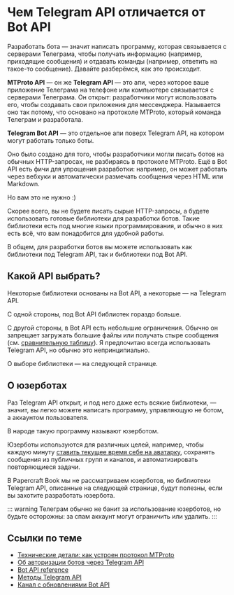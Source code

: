 # Чем Telegram API отличается от Bot API

Разработать бота — значит написать программу, которая связывается с серверами Телеграма, чтобы
получать информацию (например, приходящие сообщения) 
и отдавать команды (например, ответить на такое-то сообщение).
Давайте разберёмся, как это происходит.

**MTProto API** — он же **Telegram API** — это апи, через которое ваше приложение Телеграма на телефоне
или компьютере связывается с серверами Телеграма. Он открыт: разработчики могут использовать его, чтобы создавать
свои приложения для мессенджера.
Называется оно так потому, что основано на протоколе MTProto, который команда
Телеграм и разработала.

**Telegram Bot API** — это отдельное апи поверх Telegram API, на котором могут работать только боты.

Оно было создано для того, чтобы разработчики могли писать ботов на обычных HTTP-запросах, не разбираясь в протоколе
MTProto. Ещё в Bot API есть фичи для упрощения разработки: например, он может работать через вебхуки и автоматически
размечать сообщения через HTML или Markdown.

Но вам это не нужно :&#8288;)

Скорее всего, вы не будете писать сырые HTTP-запросы, а будете использовать готовые библиотеки для разработки ботов.
Такие библиотеки есть под многие языки программирования, и обычно в них есть всё, что вам понадобится для удобной
работы.

В общем, для разработки ботов вы можете использовать как библиотеки под Telegram API, так и библиотеки под Bot API.

## Какой API выбрать?

Некоторые библиотеки основаны на Bot API, а некоторые — на Telegram API.

С одной стороны, под Bot API библиотек гораздо больше.

С другой стороны, в Bot API есть небольшие ограничения. 
Обычно он запрещает загружать большие файлы или получать стыре сообщения
(см. [сравнительную таблицу](../appendix/api-comparison)).
Я предпочитаю всегда использовать Telegram API, но обычно это непринципиально.

О выборе библиотеки — на следующей странице.

## О юзерботах

Раз Telegram API открыт, и под него даже есть всякие библиотеки, — значит, вы легко можете написать программу,
управляющую не ботом, а аккаунтом пользователя.

В народе такую программу называют юзерботом.

Юзерботы используются для различных целей, например, чтобы каждую
минуту [ставить текущее время себе на аватарку](https://habr.com/ru/articles/457078/), сохранять
сообщения из публичных групп и каналов, и автоматизировать повторяющиеся задачи.

В Papercraft Book мы не рассматриваем юзерботов,
но библиотеки Telegram API, описанные на следующей странице, будут полезны, если вы захотите разработать юзербота.

::: warning
Телеграм обычно не банит за использование юзерботов, но будьте осторожны: за спам аккаунт могут ограничить
или удалить.
:::

## Ссылки по теме

- [Технические детали: как устроен протокол MTProto](https://core.telegram.org/mtproto)
- [Об авторизации ботов через Telegram API](https://core.telegram.org/api/bots)
- [Bot API reference](https://core.telegram.org/bots/api)
- [Методы Telegram API](https://core.telegram.org/methods)
- [Канал с обновлениями Bot API](https://t.me/BotNews)
